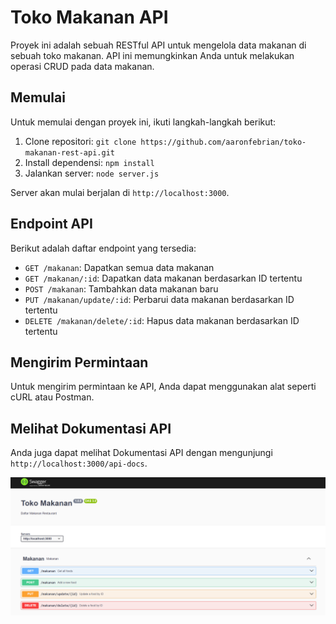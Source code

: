 # Toko Makanan API

Proyek ini adalah sebuah RESTful API untuk mengelola data makanan di sebuah toko makanan. API ini memungkinkan Anda untuk melakukan operasi CRUD pada data makanan.

## Memulai

Untuk memulai dengan proyek ini, ikuti langkah-langkah berikut:

1. Clone repositori: `git clone https://github.com/aaronfebrian/toko-makanan-rest-api.git`
2. Install dependensi: `npm install`
3. Jalankan server: `node server.js`

Server akan mulai berjalan di `http://localhost:3000`.

## Endpoint API

Berikut adalah daftar endpoint yang tersedia:

- `GET /makanan`: Dapatkan semua data makanan
- `GET /makanan/:id`: Dapatkan data makanan berdasarkan ID tertentu
- `POST /makanan`: Tambahkan data makanan baru
- `PUT /makanan/update/:id`: Perbarui data makanan berdasarkan ID tertentu
- `DELETE /makanan/delete/:id`: Hapus data makanan berdasarkan ID tertentu

## Mengirim Permintaan

Untuk mengirim permintaan ke API, Anda dapat menggunakan alat seperti cURL atau Postman.

## Melihat Dokumentasi API

Anda juga dapat melihat Dokumentasi API dengan mengunjungi `http://localhost:3000/api-docs`.

![Contoh Dokumentasi API](<Screenshot 2024-04-25 115306.png>)
